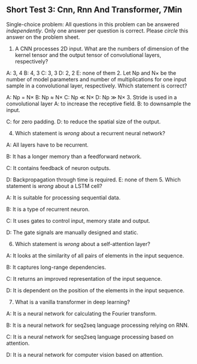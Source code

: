 
## Short Test 3: Cnn, Rnn And Transformer, 7Min

Single-choice problem: All questions in this problem can be answered *independently*. Only one answer per question is correct. Please *circle* this answer on the problem sheet.

1. A CNN processes 2D input. What are the numbers of dimension of the kernel tensor and the output tensor of convolutional layers, respectively?

A: 3, 4 B: 4, 3 C: 3, 3 D: 2, 2 E: none of them 2. Let Np and N× be the number of model parameters and number of multiplications for one input sample in a convolutional layer, respectively. Which statement is correct?

A: Np = N× B: Np ≈ N× C: Np ≪ N× D: Np ≫ N×
3. Stride is used in a convolutional layer A: to increase the receptive field. B: to downsample the input.

C: for zero padding. D: to reduce the spatial size of the output.

4. Which statement is *wrong* about a recurrent neural network?

A: All layers have to be recurrent.

B: It has a longer memory than a feedforward network.

C: It contains feedback of neuron outputs.

D: Backpropagation through time is required. E: none of them 5. Which statement is *wrong* about a LSTM cell?

A: It is suitable for processing sequential data.

B: It is a type of recurrent neuron.

C: It uses gates to control input, memory state and output.

D: The gate signals are manually designed and static.

6. Which statement is *wrong* about a self-attention layer?

A: It looks at the similarity of all pairs of elements in the input sequence.

B: It captures long-range dependencies.

C: It returns an improved representation of the input sequence.

D: It is dependent on the position of the elements in the input sequence.

7. What is a vanilla transformer in deep learning?

A: It is a neural network for calculating the Fourier transform.

B: It is a neural network for seq2seq language processing relying on RNN.

C: It is a neural network for seq2seq language processing based on attention.

D: It is a neural network for computer vision based on attention.